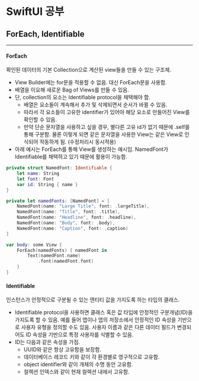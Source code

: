 # SwiftUI 공부
## ForEach, Identifiable
---
#### ForEach
확인된 데이터의 기본 Collection으로 계산된 view들을 만들 수 있는 구조체.
- View Builder에는 for문을 적용할 수 없음. 대신 ForEach문을 사용함.
- 배열을 이요해 새로운 Bag of Views를 만들 수 있음.
- 단, collection의 요소는 Identifiable protocol을 채택해야 함.
  - 배열은 요소들이 계속해서 추가 및 삭제되면서 순서가 바뀔 수 있음.
  - 따라서 각 요소들이 고유한 identifier가 있어야 해당 요소로 만들어진 View를 확인할 수 있음.
  - 만약 단순 문자열을 사용하고 싶을 경우, 별다른 고유 id가 없기 때문에 \.self를 통해 구분함. 물론 이렇게 되면 같은 문자열을 사용한 View는 같은 View로 인식되어 작동하게 됨. (수정처리시 동시적용)
- 아래 예시는 ForEach를 통해 View를 생성하는 예시임. NamedFont가 Identifiable를 채택하고 있기 때문에 활용이 가능함.
```swift
private struct NamedFont: Identifiable {
    let name: String
    let font: Font
    var id: String { name }
}

private let namedFonts: [NamedFont] = [
    NamedFont(name: "Large Title", font: .largeTitle),
    NamedFont(name: "Title", font: .title),
    NamedFont(name: "Headline", font: .headline),
    NamedFont(name: "Body", font: .body),
    NamedFont(name: "Caption", font: .caption)
]

var body: some View {
    ForEach(namedFonts) { namedFont in
        Text(namedFont.name)
            .font(namedFont.font)
    }
}
```

#### Identifiable
인스턴스가 안정적으로 구분될 수 있는 엔티티 값을 가지도록 하는 타입의 클래스.
- Identifiable protocol을 사용하면 클래스 혹은 값 타입에 안정적인 구분개념(ID)을 가지도록 할 수 있음. 예를 들어 앱이나 앱의 저장소에서 안정적인 ID 속성을 기반으로 사용자 유형을 정의할 수도 있음. 사용자 이름과 같은 다른 데이터 필드가 변경되어도 ID 속성을 기반으로 특정 사용자를 식별할 수 있음.
- ID는 다음과 같은 속성을 가짐.
  - UUID와 같은 항상 고유함을 보장함.
  - 데이터베이스 레코드 키와 같이 각 환경별로 영구적으로 고유함.
  - object identifier와 같이 개체의 수명 동안 고유함.
  - 컬렉션 인덱스와 같이 현재 컬렉션 내에서 고유함.